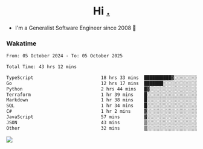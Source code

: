 <h1 align="center">Hi <a href="https://www.hackerrank.com/erasmosaraujo">.</a></h1>
 
- I'm a Generalist Software Engineer  since 2008 🚀
<!--  
<p align="left">
  <a href="https://github.com/erasmosoares/github-readme-stats">
    <img
      align="center"
      src="https://github-readme-stats.vercel.app/api/top-langs/?username=erasmosoares&theme=radical&layout=compact"
    />
  </a>
  <a href="https://github.com/erasmosoares/github-readme-stats">
    [![Harlok's WakaTime stats](https://github-readme-stats.vercel.app/api/wakatime?username=ffflabs)](https://github.com/anuraghazra/github-readme-stats)
  </a>
</p>

<!--
 ### Repo 
 
<p align="left">
 <a href="https://github.com/erasmosoares/github-readme-stats">
    <img
      align="center"
      height="165"
      src="https://github-readme-stats.vercel.app/api/pin?username=erasmosoares&repo=sample-node&title_color=fff&icon_color=f9f9f9&text_color=9f9f9f&bg_color=151515"
    />
  </a>
  <a href="https://github.com/erasmosoares/github-readme-stats">
    <img
      align="center"
      height="165"
      src="https://github-readme-stats.vercel.app/api/pin?username=erasmosoares&repo=sample-node&title_color=fff&icon_color=f9f9f9&text_color=9f9f9f&bg_color=151515"
    />
  </a>
</p>
-->

 ### Wakatime 

<!--START_SECTION:waka-->

```txt
From: 05 October 2024 - To: 05 October 2025

Total Time: 43 hrs 12 mins

TypeScript                         18 hrs 33 mins  ██████████▓░░░░░░░░░░░░░░   42.43 %
Go                                 12 hrs 17 mins  ███████░░░░░░░░░░░░░░░░░░   28.10 %
Python                             2 hrs 44 mins   █▓░░░░░░░░░░░░░░░░░░░░░░░   06.25 %
Terraform                          1 hr 39 mins    █░░░░░░░░░░░░░░░░░░░░░░░░   03.81 %
Markdown                           1 hr 38 mins    █░░░░░░░░░░░░░░░░░░░░░░░░   03.75 %
SQL                                1 hr 34 mins    █░░░░░░░░░░░░░░░░░░░░░░░░   03.61 %
C#                                 1 hr 2 mins     ▓░░░░░░░░░░░░░░░░░░░░░░░░   02.39 %
JavaScript                         57 mins         ▓░░░░░░░░░░░░░░░░░░░░░░░░   02.20 %
JSON                               43 mins         ▒░░░░░░░░░░░░░░░░░░░░░░░░   01.64 %
Other                              32 mins         ▒░░░░░░░░░░░░░░░░░░░░░░░░   01.24 %
```

<!--END_SECTION:waka-->

![](https://komarev.com/ghpvc/?username=erasmosoares&color=brightgreen)
